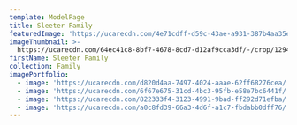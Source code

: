 ```yaml
---
template: ModelPage
title: Sleeter Family
featuredImage: 'https://ucarecdn.com/4e71cdff-d59c-43ae-a931-387b4aa35ec0/'
imageThumbnail: >-
  https://ucarecdn.com/64ec41c8-8bf7-4678-8cd7-d12af9cca3df/-/crop/1294x1659/0,141/-/preview/
firstName: Sleeter Family
collection: Family
imagePortfolio:
  - image: 'https://ucarecdn.com/d820d4aa-7497-4024-aaae-62ff68276cea/'
  - image: 'https://ucarecdn.com/6f67e675-31cd-4bc3-95fb-e58e7bc6441f/'
  - image: 'https://ucarecdn.com/822333f4-3123-4991-9bad-ff292d71efba/'
  - image: 'https://ucarecdn.com/a0c8fd39-66a3-4d6f-a1c7-fbdabb0dff76/'
---
```


